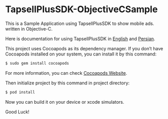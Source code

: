 # TapsellPlusSDK-ObjectiveCSample
This is a Sample Application using TapsellPlusSDK to show mobile ads. written in Objective-C.

Here is documentation for using TapsellPlusSDK in [English](https://github.com/tapsellorg/TapsellPlusSDK-iOS-Releases/releases/download/v1.0.0/English.Doc.pdf) and [Persian](https://github.com/tapsellorg/TapsellPlusSDK-iOS-Releases/releases/download/v1.0.0/Persian.Doc.pdf).


This project uses Cocoapods as its dependency manager. If you don’t have Cocoapods installed on your system, you can install it by this command:
```sh
$ sudo gem install cocoapods
```
For more information, you can check [Cocoapods Website](https://cocoapods.org).


Then initialize project by this command in project directory:
```sh
$ pod install
```



Now you can build it on your device or xcode simulators.

Good Luck!
